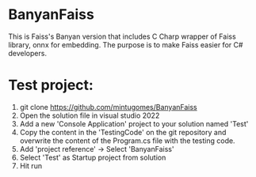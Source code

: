 # BanyanFaiss
This is Faiss's Banyan version that includes C Charp wrapper of Faiss library, onnx for embedding. The purpose is to make Faiss easier for C# developers.

# Test project:
1. git clone https://github.com/mintugomes/BanyanFaiss
2. Open the solution file in visual studio 2022
3. Add a new 'Console Application' project to your solution named 'Test'
4. Copy the content in the 'TestingCode' on the git repository and overwrite the content of the Program.cs file with the testing code.
5. Add 'project reference' -> Select 'BanyanFaiss'
6. Select 'Test' as Startup project from solution
7. Hit run
